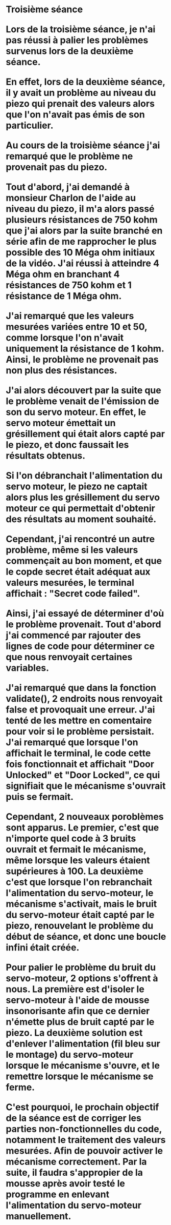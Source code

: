 <h1>Troisième séance</p>

<p>Lors de la troisième séance, je n'ai pas réussi à palier les problèmes survenus lors de la deuxième séance.</p>

<p>En effet, lors de la deuxième séance, il y avait un problème au niveau du piezo qui prenait des valeurs alors que l'on n'avait pas émis de son particulier.</p>
<p>Au cours de la troisième séance j'ai remarqué que le problème ne provenait pas du piezo.</p>
<p>Tout d'abord, j'ai demandé à monsieur Charlon de l'aide au niveau du piezo, il m'a alors passé plusieurs résistances de 750 kohm que j'ai alors par la suite branché en série afin de me rapprocher le plus possible des 10 Méga ohm initiaux de la vidéo. J'ai réussi à atteindre 4 Méga ohm en branchant 4 résistances de 750 kohm et 1 résistance de 1 Méga ohm.</p>
<p>J'ai remarqué que les valeurs mesurées variées entre 10 et 50, comme lorsque l'on n'avait uniquement la résistance de 1 kohm. Ainsi, le problème ne provenait pas non plus des résistances.</p>
<p>J'ai alors découvert par la suite que le problème venait de l'émission de son du servo moteur. En effet, le servo moteur émettait un grésillement qui était alors capté par le piezo, et donc faussait les résultats obtenus.</p>
<p>Si l'on débranchait l'alimentation du servo moteur, le piezo ne captait alors plus les grésillement du servo moteur ce qui permettait d'obtenir des résultats au moment souhaité.</p>

<p>Cependant, j'ai rencontré un autre problème, même si les valeurs commençait au bon moment, et que le copde secret était adéquat aux valeurs mesurées, le terminal affichait : "Secret code failed".</p>
<p>Ainsi, j'ai essayé de déterminer d'où le problème provenait. Tout d'abord j'ai commencé par rajouter des lignes de code pour déterminer ce que nous renvoyait certaines variables.</p>
<p>J'ai remarqué que dans la fonction validate(), 2 endroits nous renvoyait false et provoquait une erreur. J'ai tenté de les mettre en comentaire pour voir si le problème persistait. J'ai remarqué que lorsque l'on affichait le terminal, le code cette fois fonctionnait et affichait "Door Unlocked" et "Door Locked", ce qui signifiait que le mécanisme s'ouvrait puis se fermait.</p>
<p>Cependant, 2 nouveaux poroblèmes sont apparus. Le premier, c'est que n'importe quel code à 3 bruits ouvrait et fermait le mécanisme, même lorsque les valeurs étaient supérieures à 100. La deuxième c'est que lorsque l'on rebranchait l'alimentation du servo-moteur, le mécanisme s'activait, mais le bruit du servo-moteur était capté par le piezo, renouvelant le problème du début de séance, et donc une boucle infini était créée.</p>

<p>Pour palier le problème du bruit du servo-moteur, 2 options s'offrent à nous. La première est d'isoler le servo-moteur à l'aide de mousse insonorisante afin que ce dernier n'émette plus de bruit capté par le piezo. La deuxième solution est d'enlever l'alimentation (fil bleu sur le montage) du servo-moteur lorsque le mécanisme s'ouvre, et le remettre lorsque le mécanisme se ferme.</p>

<p>C'est pourquoi, le prochain objectif de la séance est de corriger les parties non-fonctionnelles du code, notamment le traitement des valeurs mesurées. Afin de pouvoir activer le mécanisme correctement. Par la suite, il faudra s'appropier de la mousse après avoir testé le programme en enlevant l'alimentation du servo-moteur manuellement.</p>
 
